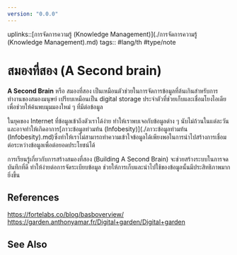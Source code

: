 ```yaml
---
version: "0.0.0"
---
```


uplinks::[การจัดการความรู้ (Knowledge Management)](./การจัดการความรู้ (Knowledge Management).md)
tags:: #lang/th #type/note
# สมองที่สอง (A Second brain)
**A Second Brain** หรือ สมองที่สอง เป็นเหมือนตัวช่วยในการจัดการข้อมูลที่ล้นเกินสำหรับการทำงานของสมองมนุษย์ เปรียบเหมือนเป็น digital storage ประจำตัวที่ช่วยเก็บและเชื่อมโยงไอเดีย เพื่อช่วยให้ค้นพบมุมมองใหม่ ๆ ที่มีต่อข้อมูล

ในยุคของ Internet ที่ข้อมูลเข้าถึงตัวเราได้ง่าย ทำให้เราพบเจอกับข้อมูลต่าง ๆ นับไม่ถ้วนในแต่ละวันและอาจทำให้เกิดอาการ[ภาวะข้อมูลท่วมท้น (Infobesity)](./ภาวะข้อมูลท่วมท้น (Infobesity).md)ซึ่งทำให้เราไม่สามารถทำความเข้าใจข้อมูลได้เพียงพอในการนำไปสร้างการเชื่อมต่อระหว่างข้อมูลเพื่อต่อยอดประโยชน์ได้

การเรียนรู้เกี่ยวกับการสร้างสมองที่สอง (Building A Second Brain) จะช่วยสร้างระบบในการจดบันทึกที่ดี ทำให้ง่ายต่อการจัดระเบียบข้อมูล ช่วยให้การเก็บและนำไปใช้ของข้อมูลนั้นมีประสิทธิภาพมากยิ่งขึ้น

## References
https://fortelabs.co/blog/basboverview/
https://garden.anthonyamar.fr/Digital+garden/Digital+garden

## See Also
